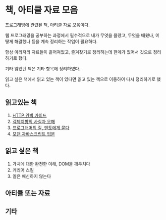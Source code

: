 # 책, 아티클 자료 모음

프로그래밍에 관련된 책, 아티클 자료 모음이다.

웹 프로그래밍을 공부하는 과정에서 필수적으로 내가 무엇을 몰랐고, 무엇을 배웠나, 어떻게 해결했나 등을 계속 정리하는 작업이 필요하다.

항상 이리저리 자료들이 흩어져있고, 즐겨찾기로 정리하는데 한계가 있어서 깃으로 정리하기로 했다.

기타 읽었던 책은 기타 항목에 정리하였다.

읽고 싶은 책에서 읽고 있는 책이 있다면 읽고 있는 책으로 이동하여 다시 정리하기로 했다.

## 읽고있는 책

1. [HTTP 완벽 가이드](HTTP완벽가이드.md)
2. [객체지향의 사실과 오해](./객체지향의사실과오해.md)
3. [프로그래머의 길, 멘토에게 묻다](./프로그래머의길맨토에게묻다.md)
4. [모던 자바스크립트 입문](https://github.com/movie42/JSstudy/blob/master/javascript_theory/README.md)

## 읽고 싶은 책

1. 가치에 대한 완전한 이해, DOM을 깨우치다
2. 커리어 스킬
3. 일은 배신하지 않는다

## 아티클 또는 자료

## 기타

